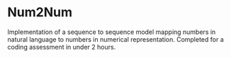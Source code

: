 # Num2Num
Implementation of a sequence to sequence model mapping numbers in natural language to numbers in numerical representation. Completed for a coding assessment in under 2 hours. 
